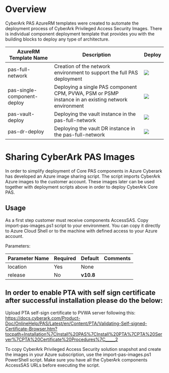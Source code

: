 # Overview

CyberArk PAS AzureRM templates were created to automate the deployment process of CyberArk Privileged Access Security Images. There is individual component deployment template that provides you with the building blocks to deploy any type of architecture.

| AzureRM Template Name | Description | Deploy |
|-----------------------|-------------|--------|
| pas-full-network | Creation of the network environment to support the full PAS deployment | <a href="https://portal.azure.com/#create/Microsoft.Template/uri/https%3A%2F%2Fraw.githubusercontent.com%2Fcyberark%2Fpas-on-cloud%2Fmaster%2Fazure%2Fpas-full-network.json" target="_blank"><img src="http://azuredeploy.net/deploybutton.png"/></a> |
| pas-single-component-deploy | Deploying a single PAS component CPM, PVWA, PSM or PSMP instance in an existing network environment |  <a href="https://portal.azure.com/#create/Microsoft.Template/uri/https%3A%2F%2Fraw.githubusercontent.com%2Fcyberark%2Fpas-on-cloud%2Fmaster%2Fazure%2Fpas-single-component-deploy.json" target="_blank"><img src="http://azuredeploy.net/deploybutton.png"/></a> |
| pas-vault-deploy | Deploying the vault instance in the pas-full-network | <a href="https://portal.azure.com/#create/Microsoft.Template/uri/https%3A%2F%2Fraw.githubusercontent.com%2Fcyberark%2Fpas-on-cloud%2Fmaster%2Fazure%2Fpas-vault-deploy.json" target="_blank"><img src="http://azuredeploy.net/deploybutton.png"/></a> |
| pas-dr-deploy | Deploying the vault DR instance in the pas-full-network | <a href="https://portal.azure.com/#create/Microsoft.Template/uri/https%3A%2F%2Fraw.githubusercontent.com%2Fcyberark%2Fpas-on-cloud%2Fmaster%2Fazure%2Fpas-dr-deploy.json" target="_blank"><img src="http://azuredeploy.net/deploybutton.png"/></a> |

# Sharing CyberArk PAS Images
In order to simplify deployment of Core PAS components in Azure Cyberark has developed an Azure image sharing script.
The script imports CyberArk Azure images to the customer account.
These images later can be used together with deployment scripts above in order to deploy CyberArk Core PAS.


## Usage
As a first step customer must receive components AccessSAS.
Copy import-pas-images.ps1 script to your environment. You can copy it directly to Azure Cloud Shell or to the machine with defined access to your Azure account.

Parameters:

| Parameter Name | Required | Default | Comments |
|----------------|----------------|----------------------|----------|
| location       | Yes  | None | |
| release        | No   | **v10.8** | |

## In order to enable PTA with self sign certificate after successful installation please do the below:

Upload PTA self-sign certificate to PVWA server following this:
https://docs.cyberark.com/Product-Doc/OnlineHelp/PAS/Latest/en/Content/PTA/Validating-Self-signed-Certificate-Browser.htm?tocpath=Installation%7CInstall%20PAS%7CInstall%20PTA%7CPTA%20Server%7CPTA%20Certificate%20Procedures%7C_____2


To copy CyberArk Privileged Access Security solution snapshot and create the images in your Azure subscription, use the import-pas-images.ps1 PowerShell script. Make sure you have all the CyberArk components AccessSAS URLs before executing the script.

